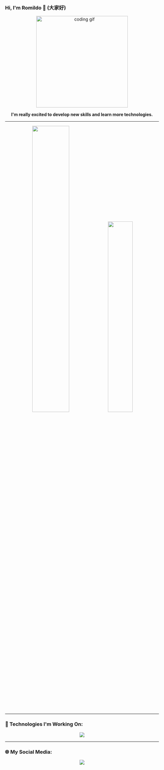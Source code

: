 ### Hi, I'm Romildo 🤗 (大家好)

<div align="center">
  <img src="https://media0.giphy.com/media/v1.Y2lkPTc5MGI3NjExNmtncWp0MXlubThycDJpYWxzeXM0azBuamRkYnNudnpmc3Rod3FmcSZlcD12MV9pbnRlcm5hbF9naWZfYnlfaWQmY3Q9Zw/C3brYLms1bhv2/giphy.webp" width="300px" alt="coding gif"/>
</div>

<p align="center">
  <strong>I'm really excited to develop new skills and learn more technologies.</strong>
</p>

---

<div align="center">
  <img src="https://github-readme-stats.vercel.app/api?username=boudenzin&show_icons=true&theme=transparent" width="49%"/>
  <img src="https://github-readme-stats.vercel.app/api/top-langs/?username=boudenzin&layout=compact&theme=transparent" width="40%"/>
</div>

---

### 🧰 Technologies I'm Working On:

<div align="center">
  <img src="https://skillicons.dev/icons?i=python,java,css,git,idea,vscode,html,react,nodejs,javascript,kotlin,androidstudio,mysql,firebase,figma&perline=7" />
</div>

---

### 🌐 My Social Media:

<p align="center">
  <a href="https://www.linkedin.com/in/romildo-júnior-672594230">
    <img src="https://img.shields.io/badge/LinkedIn-0077B5?style=for-the-badge&logo=linkedin&logoColor=white"/>
  </a>
</p>
